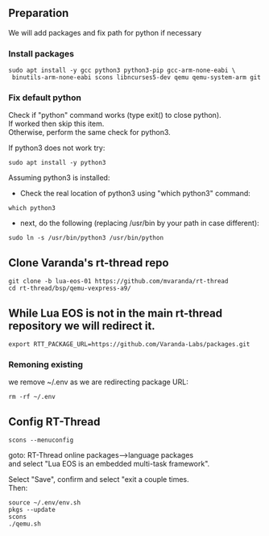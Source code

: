 
## Preparation
We will add packages and fix path for python if necessary

### Install packages

```
sudo apt install -y gcc python3 python3-pip gcc-arm-none-eabi \
 binutils-arm-none-eabi scons libncurses5-dev qemu qemu-system-arm git
```

### Fix default python
Check if "python" command works (type exit() to close python).<br>
If worked then skip this item.<br>
Otherwise, perform the same check for python3.

If python3 does not work try:
```
sudo apt install -y python3
```
Assuming python3 is installed:

- Check the real location of python3 using "which python3" command:
```
which python3
```
- next, do the following (replacing /usr/bin by your path in case different):
```
sudo ln -s /usr/bin/python3 /usr/bin/python
```


## Clone Varanda's rt-thread repo
```
git clone -b lua-eos-01 https://github.com/mvaranda/rt-thread
cd rt-thread/bsp/qemu-vexpress-a9/
```

## While Lua EOS is not in the main rt-thread repository we will redirect it.
```
export RTT_PACKAGE_URL=https://github.com/Varanda-Labs/packages.git
```
### Remoning existing
we remove ~/.env as we are redirecting package URL:
```
rm -rf ~/.env
```

## Config RT-Thread
```
scons --menuconfig
```

goto: RT-Thread online packages-->language packages<br>
and select "Lua EOS is an embedded multi-task framework".<br>

Select "Save", confirm and select "exit a couple times.<br>
Then:
```
source ~/.env/env.sh
pkgs --update
scons
./qemu.sh
```
